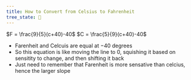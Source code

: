 ```yaml
---
title: How to Convert from Celsius to Fahrenheit
tree_state: 🌱
---
```


$F = \frac{9}{5}(c+40)-40$
$C = \frac{5}{9}(c+40)-40$
- Farenheit and Celcuis are equal at $-40$ degrees
- So this equation is like moving the line to 0, squishing it based on sensitity to change, and then shifting it back
- Just need to remember that Farenheit is more sensative than celcius, hence the larger slope